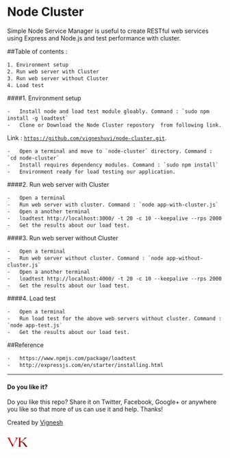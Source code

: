 # Node Cluster

Simple Node Service Manager is useful to create RESTful web services using Express and Node.js and test performance with cluster.

##Table of contents :

    1. Environment setup
    2. Run web server with Cluster 
    3. Run web server without Cluster
    4. Load test


####1. Environment setup

    -   Install node and load test module gloably. Command : `sudo npm install -g loadtest`
    -   Clone or Download the Node Cluster repostory  from following link.  

Link : [`https://github.com/vigneshuvi/node-cluster.git`](https://github.com/vigneshuvi/node-cluster.git).

    -   Open a terminal and move to `node-cluster` directory. Command : `cd node-cluster`
    -   Install requires dependency modules. Command : `sudo npm install`
    -   Environment ready for load testing our application.


####2. Run web server with Cluster
    
    -   Open a terminal 
    -   Run web server with cluster. Command : `node app-with-cluster.js`
    -   Open a another terminal
    -   loadtest http://localhost:3000/ -t 20 -c 10 --keepalive --rps 2000
    -   Get the results about our load test.


####3. Run web server without Cluster
    
    -   Open a terminal 
    -   Run web server without cluster. Command : `node app-without-cluster.js`
    -   Open a another terminal
    -   loadtest http://localhost:4000/ -t 20 -c 10 --keepalive --rps 2000
    -   Get the results about our load test.


####4. Load test
    
    -   Open a terminal 
    -   Run load test for the above web servers without cluster. Command : `node app-test.js`
    -   Get the results about our load test.

##Reference

    -   https://www.npmjs.com/package/loadtest
    -   http://expressjs.com/en/starter/installing.html

___

#### Do you like it?

Do you like this repo? Share it on Twitter, Facebook, Google+ or anywhere you like so that more of us can use it and help. Thanks!

Created by [Vignesh](http://vigneshuvi.github.io/) 

![alt text][logo]

[logo]: https://github.com/vigneshuvi/vigneshuvi.github.io/blob/master/favicon.ico/android-icon-48x48.png
